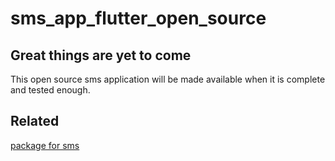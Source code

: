 # sms_app_flutter_open_source

## Great things are yet to come

This open source sms application will be made available when it is complete and tested enough.

## Related

[package for sms](https://github.com/geordyvcErasmus/flutter_sms)
